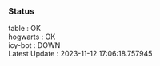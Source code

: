 ### Status


table : OK  
hogwarts : OK  
icy-bot : DOWN  
Latest Update : 2023-11-12 17:06:18.757945
